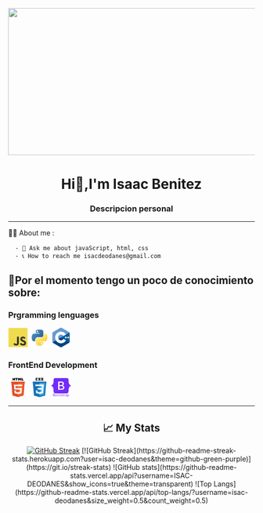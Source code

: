 
  <div align="center">
        <img src="https://aleduran.com/wp-content/uploads/lenguajes-programacion-top.gif" width="600" height="300" alt="">
        <h1 align="center">Hi👋,I'm Isaac Benitez</h1>
        <h3 align="center">Descripcion personal</h3>
  </div>
  <hr>
  <div>
    🧑‍💻 About me :

      - 📝 Ask me about javaScript, html, css
      - 📞 How to reach me isacdeodanes@gmail.com
  </div>
<div>
        <h2>📝Por el momento tengo un poco de conocimiento sobre:</h2>
        <div>
            <h3>Prgramming lenguages</h3>
            <img src="https://raw.githubusercontent.com/devicons/devicon/master/icons/javascript/javascript-original.svg" alt="javascript" width="40" height="40" />
            <img src="https://raw.githubusercontent.com/devicons/devicon/master/icons/python/python-original.svg" alt="python" width="40" height="40" />
            <img src="https://raw.githubusercontent.com/devicons/devicon/master/icons/cplusplus/cplusplus-original.svg" alt="c++" width="40" height="40" />
        </div>
        <div>
            <h3>FrontEnd Development</h3>
            <img src="https://raw.githubusercontent.com/devicons/devicon/master/icons/html5/html5-original-wordmark.svg" alt="html5" width="40" height="40" />
            <img src="https://raw.githubusercontent.com/devicons/devicon/master/icons/css3/css3-original-wordmark.svg" alt="css3" width="40" height="40" />
            <img src="https://raw.githubusercontent.com/devicons/devicon/master/icons/bootstrap/bootstrap-plain-wordmark.svg" alt="bootstrap" width="40" height="40" />
        </div>
</div>
<hr>
<div align="center">
    <h2>📈 My Stats</h2>
  <a href="https://git.io/streak-stats"><img src="https://github-readme-streak-stats.herokuapp.com?user=isac-deodanes&theme=github-green-purple" alt="GitHub Streak" /></a>
  [![GitHub Streak](https://github-readme-streak-stats.herokuapp.com?user=isac-deodanes&theme=github-green-purple)](https://git.io/streak-stats)
  ![GitHub stats](https://github-readme-stats.vercel.app/api?username=ISAC-DEODANES&show_icons=true&theme=transparent)
  ![Top Langs](https://github-readme-stats.vercel.app/api/top-langs/?username=isac-deodanes&size_weight=0.5&count_weight=0.5)
</div>

